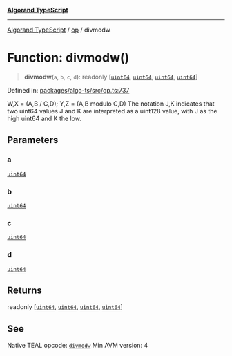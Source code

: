 [**Algorand TypeScript**](../../README.md)

***

[Algorand TypeScript](../../modules.md) / [op](../README.md) / divmodw

# Function: divmodw()

> **divmodw**(`a`, `b`, `c`, `d`): readonly \[[`uint64`](../../index/type-aliases/uint64.md), [`uint64`](../../index/type-aliases/uint64.md), [`uint64`](../../index/type-aliases/uint64.md), [`uint64`](../../index/type-aliases/uint64.md)\]

Defined in: [packages/algo-ts/src/op.ts:737](https://github.com/algorandfoundation/puya-ts/blob/main/packages/algo-ts/src/op.ts#L737)

W,X = (A,B / C,D); Y,Z = (A,B modulo C,D)
The notation J,K indicates that two uint64 values J and K are interpreted as a uint128 value, with J as the high uint64 and K the low.

## Parameters

### a

[`uint64`](../../index/type-aliases/uint64.md)

### b

[`uint64`](../../index/type-aliases/uint64.md)

### c

[`uint64`](../../index/type-aliases/uint64.md)

### d

[`uint64`](../../index/type-aliases/uint64.md)

## Returns

readonly \[[`uint64`](../../index/type-aliases/uint64.md), [`uint64`](../../index/type-aliases/uint64.md), [`uint64`](../../index/type-aliases/uint64.md), [`uint64`](../../index/type-aliases/uint64.md)\]

## See

Native TEAL opcode: [`divmodw`](https://dev.algorand.co/reference/algorand-teal/opcodes#divmodw)
Min AVM version: 4
